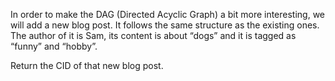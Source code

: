 In order to make the DAG (Directed Acyclic Graph) a bit more interesting, we will add a new blog post. It follows the same structure as the existing ones. The author of it is Sam, its content is about “dogs” and it is tagged as “funny” and “hobby”.

Return the CID of that new blog post.

